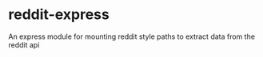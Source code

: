 reddit-express
==============

An express module for mounting reddit style paths to extract data from the reddit api
